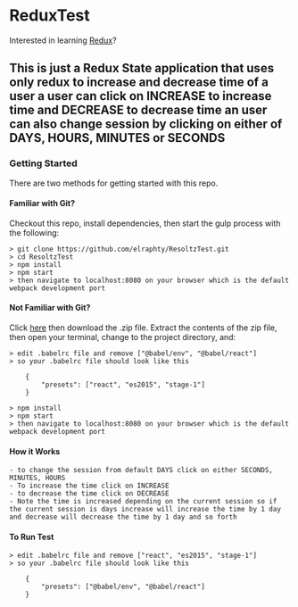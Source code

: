 # ReduxTest
Interested in learning [Redux](https://www.udemy.com/react-redux/)?

## This is just a Redux State application that uses only redux to increase and decrease time of a user a user can click on INCREASE to increase time and DECREASE to decrease time an user can also change session by clicking on either of DAYS, HOURS, MINUTES or SECONDS

### Getting Started

There are two methods for getting started with this repo.

#### Familiar with Git?
Checkout this repo, install dependencies, then start the gulp process with the following:

```
> git clone https://github.com/elraphty/ResoltzTest.git
> cd ResoltzTest
> npm install
> npm start
> then navigate to localhost:8080 on your browser which is the default webpack development port
```

#### Not Familiar with Git?
Click [here](https://github.com/elraphty/ResoltzTest/releases) then download the .zip file.  Extract the contents of the zip file, then open your terminal, change to the project directory, and:

```
> edit .babelrc file and remove ["@babel/env", "@babel/react"]
> so your .babelrc file should look like this

    {
        "presets": ["react", "es2015", "stage-1"]
    }

> npm install
> npm start
> then navigate to localhost:8080 on your browser which is the default webpack development port
```

#### How it Works
    - to change the session from default DAYS click on either SECONDS, MINUTES, HOURS
    - To increase the time click on INCREASE
    - to decrease the time click on DECREASE
    - Note the time is increased depending on the current session so if the current session is days increase will increase the time by 1 day and decrease will decrease the time by 1 day and so forth

#### To Run Test
```
> edit .babelrc file and remove ["react", "es2015", "stage-1"]
> so your .babelrc file should look like this

    {
        "presets": ["@babel/env", "@babel/react"]
    }
```
